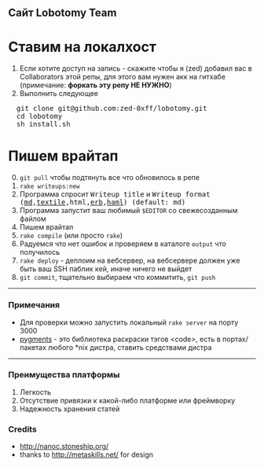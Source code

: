 Сайт Lobotomy Team
-------------

Ставим на локалхост
======================
1. Если хотите доступ на запись - скажите чтобы я (zed) добавил вас в Collaborators этой репы, для этого вам нужен акк на гитхабе (примечание: **форкать эту репу НЕ НУЖНО**)
2. Выполнить следующее
<pre>
  git clone git@github.com:zed-0xff/lobotomy.git
  cd lobotomy
  sh install.sh
</pre>

Пишем врайтап
=============
0. `git pull` чтобы подтянуть все что обновилось в репе
1. `rake writeups:new`
2. Программа спросит <tt>Writeup title</tt> и <tt>Writeup format ([md](http://daringfireball.net/projects/markdown/syntax),[textile](http://www.textism.com/tools/textile/),html,[erb](http://en.wikipedia.org/wiki/ERuby),[haml](http://haml.info/)) (default: md)</tt>
3. Программа запустит ваш любимый `$EDITOR` со свежесозданным файлом
4. Пишем врайтап
5. `rake compile` (или просто `rake`)
6. Радуемся что нет ошибок и проверяем в каталоге `output` что получилось
7. `rake deploy` - деплоим на вебсервер, на вебсервере должен уже быть ваш SSH паблик кей, иначе ничего не выйдет
8. `git commit`, тщательно выбираем что коммитить, `git push`

---

### Примечания

* Для проверки можно запустить локальный `rake server` на порту 3000
* [pygments](http://pygments.org/) - это библиотека раскраски тэгов &lt;code&gt;, есть в портах/пакетах любого *nix дистра, ставить средствами дистра

---

### Преимущества платформы

1. Легкость
2. Отсутствие привязки к какой-либо платформе или фреймворку
3. Надежность хранения статей

### Credits

* http://nanoc.stoneship.org/
* thanks to http://metaskills.net/ for design

